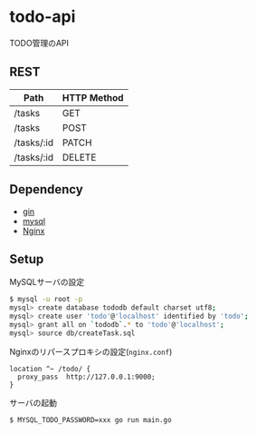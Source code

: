 # todo-api

TODO管理のAPI

## REST

| Path | HTTP Method |
| ---  | --- |
| /tasks | GET |
| /tasks | POST |
| /tasks/:id | PATCH |
| /tasks/:id | DELETE |

## Dependency
+ [gin](https://github.com/gin-gonic/gin)
+ [mysql](https://www.mysql.com/jp/)
+ [Nginx](https://www.nginx.com/)

## Setup
MySQLサーバの設定
```bash
$ mysql -u root -p
mysql> create database tododb default charset utf8;
mysql> create user 'todo'@'localhost' identified by 'todo';
mysql> grant all on `tododb`.* to 'todo'@'localhost';
mysql> source db/createTask.sql
```

Nginxのリパースプロキシの設定(`nginx.conf`)
```
location ^~ /todo/ {
  proxy_pass  http://127.0.0.1:9000;
}
```

サーバの起動
```bash
$ MYSQL_TODO_PASSWORD=xxx go run main.go
```
